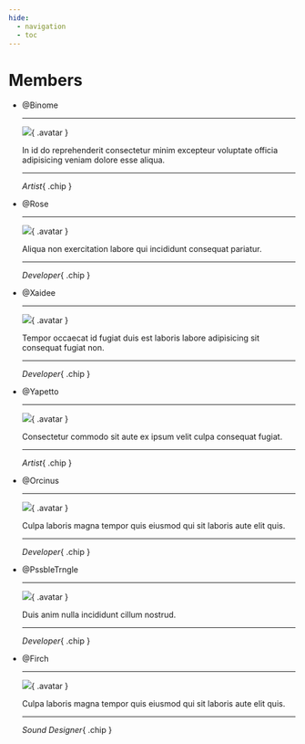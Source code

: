 ```yaml
---
hide:
  - navigation
  - toc
---
```


# Members

<div class="grid cards members" markdown>

-   @Binome

    ---

    ![](/assets/avatars/binome.jpg){ .avatar }

    In id do reprehenderit consectetur minim excepteur voluptate officia adipisicing veniam dolore esse aliqua.

    ---

    _Artist_{ .chip }

-   @Rose

    ---

    ![](/assets/avatars/rose.png){ .avatar }

    Aliqua non exercitation labore qui incididunt consequat pariatur.

    ---

    _Developer_{ .chip }

-   @Xaidee

    ---

    ![](/assets/avatars/xaidee.png){ .avatar }

    Tempor occaecat id fugiat duis est laboris labore adipisicing sit consequat fugiat non.

    ---

    _Developer_{ .chip }

-   @Yapetto

    ---

    ![](/assets/avatars/yape.png){ .avatar }

    Consectetur commodo sit aute ex ipsum velit culpa consequat fugiat.

    ---

    _Artist_{ .chip }

    <!-- md:extension [attr_list][Attribute Lists] -->
    

-   @Orcinus

    ---

    ![](/assets/avatars/orcinus.png){ .avatar }

    Culpa laboris magna tempor quis eiusmod qui sit laboris aute elit quis.

    ---

    _Developer_{ .chip }
    

-   @PssbleTrngle

    ---

    ![](/assets/avatars/possible_triangle.png){ .avatar }

    Duis anim nulla incididunt cillum nostrud.

    ---

    _Developer_{ .chip }
    

-   @Firch

    ---

    ![](/assets/avatars/firch.webp){ .avatar }

    Culpa laboris magna tempor quis eiusmod qui sit laboris aute elit quis.

    ---

    _Sound Designer_{ .chip }

</div>